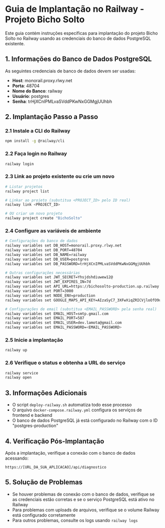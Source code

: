 # Guia de Implantação no Railway - Projeto Bicho Solto

Este guia contém instruções específicas para implantação do projeto Bicho Solto no Railway usando as credenciais do banco de dados PostgreSQL existente.

## 1. Informações do Banco de Dados PostgreSQL

As seguintes credenciais de banco de dados devem ser usadas:

- **Host**: monorail.proxy.rlwy.net
- **Porta**: 48704
- **Nome do Banco**: railway
- **Usuário**: postgres
- **Senha**: trHjXCnIPMLvaSVddPKwNxGGMgjUUhbh

## 2. Implantação Passo a Passo

### 2.1 Instale a CLI do Railway

```bash
npm install -g @railway/cli
```

### 2.2 Faça login no Railway

```bash
railway login
```

### 2.3 Link ao projeto existente ou crie um novo

```bash
# Listar projetos
railway project list

# Linkar ao projeto (substitua <PROJECT_ID> pelo ID real)
railway link <PROJECT_ID>

# OU criar um novo projeto
railway project create "BichoSolto"
```

### 2.4 Configure as variáveis de ambiente

```bash
# Configurações do banco de dados
railway variables set DB_HOST=monorail.proxy.rlwy.net
railway variables set DB_PORT=48704
railway variables set DB_NAME=railway
railway variables set DB_USER=postgres
railway variables set DB_PASSWORD=trHjXCnIPMLvaSVddPKwNxGGMgjUUhbh

# Outras configurações necessárias
railway variables set JWT_SECRET=Yhsjdshdiuwew12@
railway variables set JWT_EXPIRES_IN=7d
railway variables set API_URL=https://bichosolto-production.up.railway.app
railway variables set PORT=3000
railway variables set NODE_ENV=production
railway variables set GOOGLE_MAPS_API_KEY=AIzaSyC7_3XFwXiqZRICVjloOfO9u-hGD1Ei31k

# Configurações de email (substitua <EMAIL_PASSWORD> pela senha real)
railway variables set EMAIL_HOST=smtp.gmail.com
railway variables set EMAIL_PORT=587
railway variables set EMAIL_USER=dev.lamota@gmail.com
railway variables set EMAIL_PASSWORD=<EMAIL_PASSWORD>
```

### 2.5 Inicie a implantação

```bash
railway up
```

### 2.6 Verifique o status e obtenha a URL do serviço

```bash
railway service
railway open
```

## 3. Informações Adicionais

- O script `deploy-railway.sh` automatiza todo esse processo
- O arquivo `docker-compose.railway.yml` configura os serviços de frontend e backend
- O banco de dados PostgreSQL já está configurado no Railway com o ID "postgres-production"

## 4. Verificação Pós-Implantação

Após a implantação, verifique a conexão com o banco de dados acessando:

```
https://[URL_DA_SUA_APLICACAO]/api/diagnostico
```

## 5. Solução de Problemas

- Se houver problemas de conexão com o banco de dados, verifique se as credenciais estão corretas e se o serviço PostgreSQL está ativo no Railway
- Para problemas com uploads de arquivos, verifique se o volume Railway está configurado corretamente
- Para outros problemas, consulte os logs usando `railway logs` 